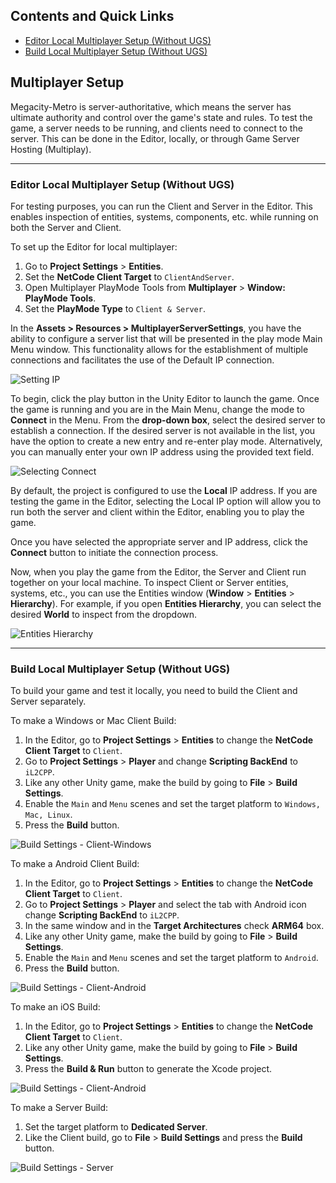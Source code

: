 ## Contents and Quick Links
- [Editor Local Multiplayer Setup (Without UGS)](#editor-local-multiplayer-setup-without-ugs)
- [Build Local Multiplayer Setup (Without UGS)](#build-local-multiplayer-setup-without-ugs)

## Multiplayer Setup

Megacity-Metro is server-authoritative, which means the server has ultimate authority and control over the game's state and rules. To test the game, a server needs to be running, and clients need to connect to the server. This can be done in the Editor, locally, or through Game Server Hosting (Multiplay).

---------------

### Editor Local Multiplayer Setup (Without UGS)

For testing purposes, you can run the Client and Server in the Editor. This enables inspection of entities, systems, components, etc. while running on both the Server and Client.

To set up the Editor for local multiplayer:
1. Go to **Project Settings** > **Entities**. 
2. Set the **NetCode Client Target** to `ClientAndServer`.
3. Open Multiplayer PlayMode Tools from **Multiplayer** > **Window: PlayMode Tools**. 
4. Set the **PlayMode Type** to `Client & Server`.

In the **Assets > Resources > MultiplayerServerSettings**, you have the ability to configure a server list that will be presented in the play mode Main Menu window. This functionality allows for the establishment of multiple connections and facilitates the use of the Default IP connection.

![Setting IP](../Readme/setting-ip.png)

To begin, click the play button in the Unity Editor to launch the game. Once the game is running and you are in the Main Menu, change the mode to **Connect** in the Menu. From the **drop-down box**, select the desired server to establish a connection. If the desired server is not available in the list, you have the option to create a new entry and re-enter play mode. Alternatively, you can manually enter your own IP address using the provided text field.

![Selecting Connect](../Readme/selecting-connect.png)

By default, the project is configured to use the **Local** IP address. If you are testing the game in the Editor, selecting the Local IP option will allow you to run both the server and client within the Editor, enabling you to play the game.

Once you have selected the appropriate server and IP address, click the **Connect** button to initiate the connection process.

Now, when you play the game from the Editor, the Server and Client run together on your local machine. To inspect Client or Server entities, systems, etc., you can use the Entities window (**Window** > **Entities** > **Hierarchy**). For example, if you open **Entities Hierarchy**, you can select the desired **World** to inspect from the dropdown.

![Entities Hierarchy](../Readme/entities-hierarchy.png)

---------------

### Build Local Multiplayer Setup (Without UGS)

To build your game and test it locally, you need to build the Client and Server separately.

To make a Windows or Mac Client Build:
1. In the Editor, go to **Project Settings** > **Entities** to change the **NetCode Client Target** to `Client`.
2. Go to **Project Settings** > **Player** and change **Scripting BackEnd** to `iL2CPP`.
3. Like any other Unity game, make the build by going to **File** > **Build Settings**.
4. Enable the `Main` and `Menu` scenes and set the target platform to `Windows, Mac, Linux`.
5. Press the **Build** button.

![Build Settings - Client-Windows](../Readme/build-settings-client-windows.png)

To make a Android Client Build: 
1. In the Editor, go to **Project Settings** > **Entities** to change the **NetCode Client Target** to `Client`.
2. Go to **Project Settings** > **Player** and select the tab with Android icon change **Scripting BackEnd** to `iL2CPP`.
3. In the same window and in the **Target Architectures** check **ARM64** box.
3. Like any other Unity game, make the build by going to **File** > **Build Settings**.
4. Enable the `Main` and `Menu` scenes and set the target platform to `Android`.
5. Press the **Build** button.

![Build Settings - Client-Android](../Readme/build-settings-client-android.png)

To make an iOS Build: 
1. In the Editor, go to **Project Settings** > **Entities** to change the **NetCode Client Target** to `Client`.
2. Like any other Unity game, make the build by going to **File** > **Build Settings**.
3. Press the **Build & Run** button to generate the Xcode project.

![Build Settings - Client-Android](../Readme/build-setting-iOS.jpg)

To make a Server Build:
1. Set the target platform to **Dedicated Server**.
2. Like the Client build, go to **File** > **Build Settings** and press the **Build** button.

![Build Settings - Server](../Readme/build-settings-server.jpg)

